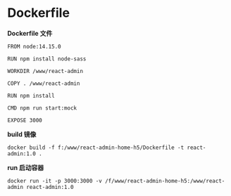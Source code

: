 # Dockerfile

**Dockerfile 文件**

```shell
FROM node:14.15.0

RUN npm install node-sass

WORKDIR /www/react-admin

COPY . /www/react-admin

RUN npm install

CMD npm run start:mock

EXPOSE 3000
```

**build 镜像**

```shell
docker build -f f:/www/react-admin-home-h5/Dockerfile -t react-admin:1.0 .
```

**run 启动容器**

```shell
docker run -it -p 3000:3000 -v /f/www/react-admin-home-h5:/www/react-admin react-admin:1.0
```
